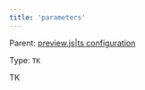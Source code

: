 ```yaml
---
title: 'parameters'
---
```


Parent: [preview.js|ts configuration](./Overview.md)

Type: `TK`

TK

<!-- prettier-ignore-start -->

<!-- <CodeSnippets
  paths={[
    'common/preview-config-parameters.js.mdx',
    'common/preview-config-parameters.ts.mdx',
  ]}
/> -->

<!-- prettier-ignore-end -->
